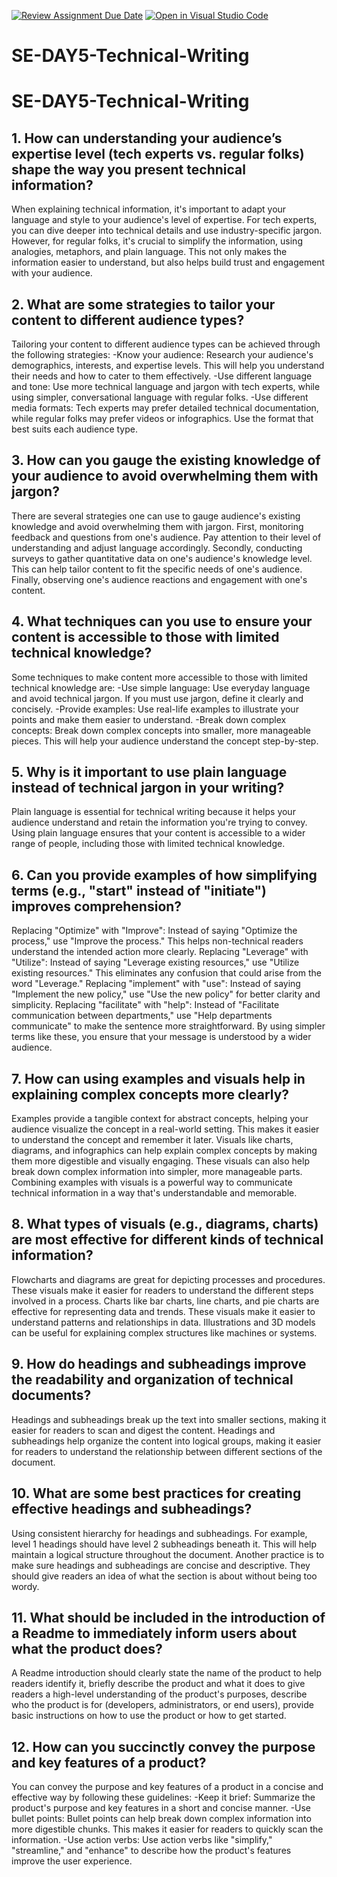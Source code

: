 [![Review Assignment Due Date](https://classroom.github.com/assets/deadline-readme-button-22041afd0340ce965d47ae6ef1cefeee28c7c493a6346c4f15d667ab976d596c.svg)](https://classroom.github.com/a/zsAR-pyY)
[![Open in Visual Studio Code](https://classroom.github.com/assets/open-in-vscode-2e0aaae1b6195c2367325f4f02e2d04e9abb55f0b24a779b69b11b9e10269abc.svg)](https://classroom.github.com/online_ide?assignment_repo_id=15662285&assignment_repo_type=AssignmentRepo)
# SE-DAY5-Technical-Writing
# SE-DAY5-Technical-Writing
## 1. How can understanding your audience’s expertise level (tech experts vs. regular folks) shape the way you present technical information?
When explaining technical information, it's important to adapt your language and style to your audience's level of expertise. For tech experts, you can dive deeper into technical details and use industry-specific jargon. However, for regular folks, it's crucial to simplify the information, using analogies, metaphors, and plain language. This not only makes the information easier to understand, but also helps build trust and engagement with your audience. 

## 2. What are some strategies to tailor your content to different audience types?
Tailoring your content to different audience types can be achieved through the following strategies:
-Know your audience: Research your audience's demographics, interests, and expertise levels. This will help you understand their needs and how to cater to them effectively.
-Use different language and tone: Use more technical language and jargon with tech experts, while using simpler, conversational language with regular folks.
-Use different media formats: Tech experts may prefer detailed technical documentation, while regular folks may prefer videos or infographics. Use the format that best suits each audience type.

## 3. How can you gauge the existing knowledge of your audience to avoid overwhelming them with jargon?
There are several strategies one can use to gauge audience's existing knowledge and avoid overwhelming them with jargon. First, monitoring feedback and questions from one's audience. Pay attention to their level of understanding and adjust language accordingly. Secondly, conducting surveys to gather quantitative data on one's audience's knowledge level. This can help tailor content to fit the specific needs of one's audience. Finally, observing one's audience reactions and engagement with one's content.

## 4. What techniques can you use to ensure your content is accessible to those with limited technical knowledge?
Some techniques to make content more accessible to those with limited technical knowledge are:
-Use simple language: Use everyday language and avoid technical jargon. If you must use jargon, define it clearly and concisely.
-Provide examples: Use real-life examples to illustrate your points and make them easier to understand.
-Break down complex concepts: Break down complex concepts into smaller, more manageable pieces. This will help your audience understand the concept step-by-step.

## 5. Why is it important to use plain language instead of technical jargon in your writing?
Plain language is essential for technical writing because it helps your audience understand and retain the information you're trying to convey. Using plain language ensures that your content is accessible to a wider range of people, including those with limited technical knowledge.

## 6. Can you provide examples of how simplifying terms (e.g., "start" instead of "initiate") improves comprehension?
Replacing "Optimize" with "Improve": Instead of saying "Optimize the process," use "Improve the process." This helps non-technical readers understand the intended action more clearly.
Replacing "Leverage" with "Utilize": Instead of saying "Leverage existing resources," use "Utilize existing resources." This eliminates any confusion that could arise from the word "Leverage."
Replacing "implement" with "use": Instead of saying "Implement the new policy," use "Use the new policy" for better clarity and simplicity.
Replacing "facilitate" with "help": Instead of "Facilitate communication between departments," use "Help departments communicate" to make the sentence more straightforward.
By using simpler terms like these, you ensure that your message is understood by a wider audience.

## 7. How can using examples and visuals help in explaining complex concepts more clearly?
 Examples provide a tangible context for abstract concepts, helping your audience visualize the concept in a real-world setting. This makes it easier to understand the concept and remember it later. Visuals like charts, diagrams, and infographics can help explain complex concepts by making them more digestible and visually engaging. These visuals can also help break down complex information into simpler, more manageable parts.
Combining examples with visuals is a powerful way to communicate technical information in a way that's understandable and memorable.

## 8. What types of visuals (e.g., diagrams, charts) are most effective for different kinds of technical information?
Flowcharts and diagrams are great for depicting processes and procedures. These visuals make it easier for readers to understand the different steps involved in a process. Charts like bar charts, line charts, and pie charts are effective for representing data and trends. These visuals make it easier to understand patterns and relationships in data. Illustrations and 3D models can be useful for explaining complex structures like machines or systems.

## 9. How do headings and subheadings improve the readability and organization of technical documents?
Headings and subheadings break up the text into smaller sections, making it easier for readers to scan and digest the content. Headings and subheadings help organize the content into logical groups, making it easier for readers to understand the relationship between different sections of the document.

## 10. What are some best practices for creating effective headings and subheadings?
Using consistent hierarchy for headings and subheadings. For example, level 1 headings should have level 2 subheadings beneath it. This will help maintain a logical structure throughout the document. Another practice is to make sure headings and subheadings are concise and descriptive. They should give readers an idea of what the section is about without being too wordy.

## 11. What should be included in the introduction of a Readme to immediately inform users about what the product does?
A Readme introduction should clearly state the name of the product to help readers identify it, briefly describe the product and what it does to give readers a high-level understanding of the product's purposes, describe who the product is for (developers, administrators, or end users), provide basic instructions on how to use the product or how to get started.

## 12. How can you succinctly convey the purpose and key features of a product?
You can convey the purpose and key features of a product in a concise and effective way by following these guidelines:
-Keep it brief: Summarize the product's purpose and key features in a short and concise manner.
-Use bullet points: Bullet points can help break down complex information into more digestible chunks. This makes it easier for readers to quickly scan the information.
-Use action verbs: Use action verbs like "simplify," "streamline," and "enhance" to describe how the product's features improve the user experience.
